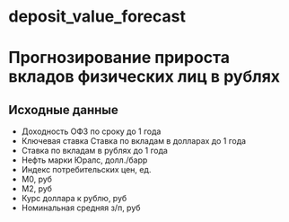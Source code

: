 # deposit_value_forecast

# Прогнозирование прироста вкладов физических лиц в рублях

## Исходные данные
- Доходность ОФЗ по сроку до 1 года
- Ключевая ставка	Ставка по вкладам в долларах до 1 года
- Ставка по вкладам в рублях до 1 года
- Нефть марки Юралс, долл./барр
- Индекс потребительских цен, ед.
- М0, руб
- М2, руб
- Курс доллара к рублю, руб
- Номинальная средняя з/п, руб
